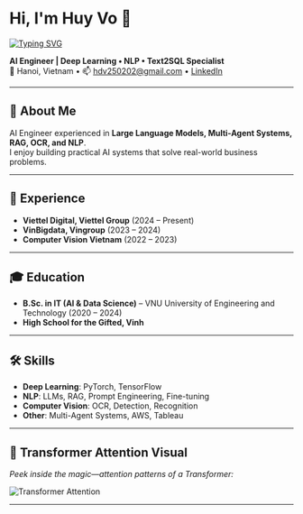 # Hi, I'm Huy Vo 👋

[![Typing SVG](https://readme-typing-svg.demolab.com?font=Fira+Code&pause=1000&color=0E9FF2&width=435&lines=AI+Engineer;Deep+Learning+%7C+NLP+%7C+Text2SQL;Building+Multi-Agent+Systems;Turning+AI+into+Business+Solutions)](https://git.io/typing-svg)

**AI Engineer | Deep Learning • NLP • Text2SQL Specialist**  
📍 Hanoi, Vietnam • 📫 [hdv250202@gmail.com](mailto:hdv250202@gmail.com) • [LinkedIn](https://linkedin.com/in/vodinhhuy)

---

## 🚀 About Me
AI Engineer experienced in **Large Language Models, Multi-Agent Systems, RAG, OCR, and NLP**.  
I enjoy building practical AI systems that solve real-world business problems.

---

## 💼 Experience
- **Viettel Digital, Viettel Group** (2024 – Present)  
- **VinBigdata, Vingroup** (2023 – 2024)  
- **Computer Vision Vietnam** (2022 – 2023)  

---

## 🎓 Education
- **B.Sc. in IT (AI & Data Science)** – VNU University of Engineering and Technology (2020 – 2024)  
- **High School for the Gifted, Vinh**

---

## 🛠 Skills
- **Deep Learning**: PyTorch, TensorFlow  
- **NLP**: LLMs, RAG, Prompt Engineering, Fine-tuning  
- **Computer Vision**: OCR, Detection, Recognition  
- **Other**: Multi-Agent Systems, AWS, Tableau  

---

## 🤖 Transformer Attention Visual
*Peek inside the magic—attention patterns of a Transformer:*

![Transformer Attention](https://tse1.mm.bing.net/th/id/OIP.8XaojE6U_7vwabU0q0om2QHaD8?pid=Api)

---